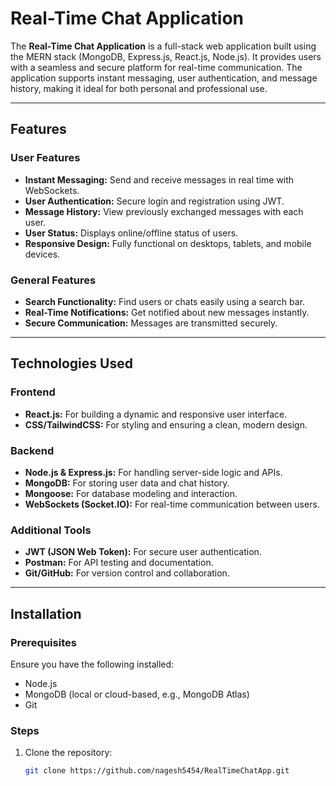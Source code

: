 # Real-Time Chat Application

The **Real-Time Chat Application** is a full-stack web application built using the MERN stack (MongoDB, Express.js, React.js, Node.js). It provides users with a seamless and secure platform for real-time communication. The application supports instant messaging, user authentication, and message history, making it ideal for both personal and professional use.

---

## Features

### **User Features**
- **Instant Messaging:** Send and receive messages in real time with WebSockets.
- **User Authentication:** Secure login and registration using JWT.
- **Message History:** View previously exchanged messages with each user.
- **User Status:** Displays online/offline status of users.
- **Responsive Design:** Fully functional on desktops, tablets, and mobile devices.

### **General Features**
- **Search Functionality:** Find users or chats easily using a search bar.
- **Real-Time Notifications:** Get notified about new messages instantly.
- **Secure Communication:** Messages are transmitted securely.

---

## Technologies Used

### **Frontend**
- **React.js:** For building a dynamic and responsive user interface.
- **CSS/TailwindCSS:** For styling and ensuring a clean, modern design.

### **Backend**
- **Node.js & Express.js:** For handling server-side logic and APIs.
- **MongoDB:** For storing user data and chat history.
- **Mongoose:** For database modeling and interaction.
- **WebSockets (Socket.IO):** For real-time communication between users.

### **Additional Tools**
- **JWT (JSON Web Token):** For secure user authentication.
- **Postman:** For API testing and documentation.
- **Git/GitHub:** For version control and collaboration.

---

## Installation

### **Prerequisites**
Ensure you have the following installed:
- Node.js
- MongoDB (local or cloud-based, e.g., MongoDB Atlas)
- Git

### **Steps**
1. Clone the repository:
   ```bash
   git clone https://github.com/nagesh5454/RealTimeChatApp.git
